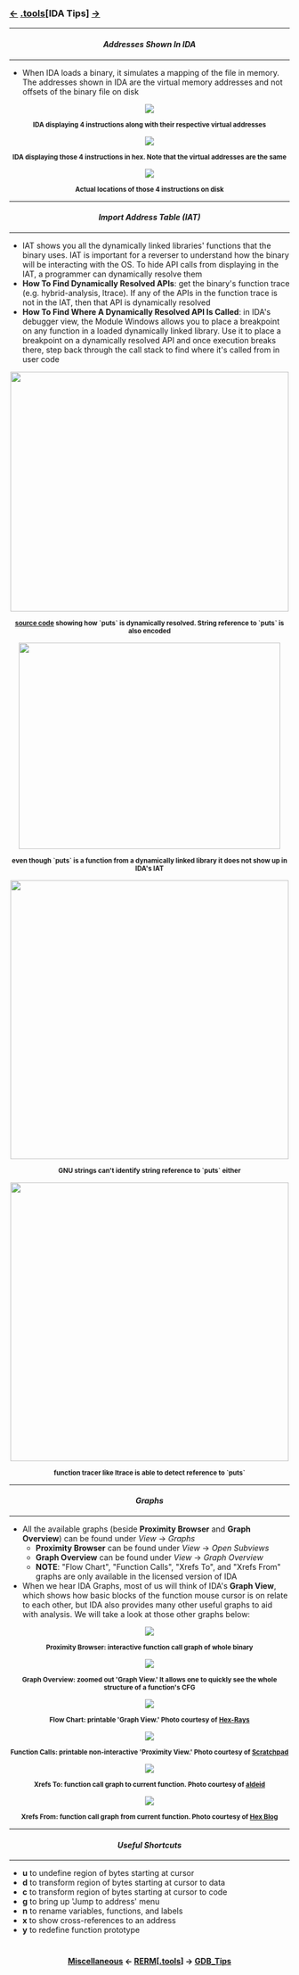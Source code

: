 ###  <a href="/contents/general/Miscellaneous.md"><-</a> [.tools](tools.md)[__IDA Tips__] <a href="GDB_Tips.md">-></a>

---
#### *<p align='center'> Addresses Shown In IDA </p>*
---
* When IDA loads a binary, it simulates a mapping of the file in memory. The addresses shown in IDA are the virtual memory addresses and not offsets of the binary file on disk
<div align='center'> 
<img src="https://github.com/yellowbyte/reverse-engineering-reference-manual/blob/master/images/tools/IDA_Tips/ida_va_instr.PNG"> 
<p align='center'><sub><strong>IDA displaying 4 instructions along with their respective virtual addresses</strong></sub></p>
</div>
<div align='center'> 
<img src="https://github.com/yellowbyte/reverse-engineering-reference-manual/blob/master/images/tools/IDA_Tips/ida_va_hex.PNG"> 
<p align='center'><sub><strong>IDA displaying those 4 instructions in hex. Note that the virtual addresses are the same</strong></sub></p>
</div>
<div align='center'> 
<img src="https://github.com/yellowbyte/reverse-engineering-reference-manual/blob/master/images/tools/IDA_Tips/hex_on_disk.PNG"> 
<p align='center'><sub><strong>Actual locations of those 4 instructions on disk</strong></sub></p>
</div>

---
#### *<p align='center'> Import Address Table (IAT) </p>*
---
* IAT shows you all the dynamically linked libraries' functions that the binary uses. IAT is important for a reverser to understand how the binary will be interacting with the OS. To hide API calls from displaying in the IAT, a programmer can dynamically resolve them
* __How To Find Dynamically Resolved APIs__: get the binary's function trace (e.g. hybrid-analysis, ltrace). If any of the APIs in the function trace is not in the IAT, then that API is dynamically resolved
* __How To Find Where A Dynamically Resolved API Is Called__: in IDA's debugger view, the Module Windows allows you to place a breakpoint on any function in a loaded dynamically linked library. Use it to place a breakpoint on a dynamically resolved API and once execution breaks there, step back through the call stack to find where it's called from in user code
<div align='center'> 
<img src="https://github.com/yellowbyte/reverse-engineering-reference-manual/blob/master/images/tools/IDA_Tips/source.png" width="500" height="430">
<p align='center'><sub><strong><a href="https://gist.github.com/yellowbyte/ec470d75ba7c14ebefed271c6fe58e9e">source code</a> showing how `puts` is dynamically resolved. String reference to `puts` is also encoded</strong></sub></p>
</div>
<div align='center'> 
<img src="https://github.com/yellowbyte/reverse-engineering-reference-manual/blob/master/images/tools/IDA_Tips/iat.png" width="470" height="370">
<p align='center'><sub><strong>even though `puts` is a function from a dynamically linked library it does not show up in IDA's IAT</strong></sub></p>
</div>
<div align='center'> 
<img src="https://github.com/yellowbyte/reverse-engineering-reference-manual/blob/master/images/tools/IDA_Tips/strings.png" width="500">
<p align='center'><sub><strong>GNU strings can't identify string reference to `puts` either</strong></sub></p>
</div>
<div align='center'> 
<img src="https://github.com/yellowbyte/reverse-engineering-reference-manual/blob/master/images/tools/IDA_Tips/ltrace.png" width="500">
<p align='center'><sub><strong>function tracer like ltrace is able to detect reference to `puts`</strong></sub></p>
</div>

---
#### *<p align='center'> Graphs </p>*
---
* All the available graphs (beside __Proximity Browser__ and __Graph Overview__) can be found under _View_ -> _Graphs_
  * __Proximity Browser__ can be found under _View_ -> _Open Subviews_
  * __Graph Overview__ can be found under _View_ -> _Graph Overview_
  * __NOTE__: "Flow Chart", "Function Calls", "Xrefs To", and "Xrefs From" graphs are only available in the licensed version of IDA  
* When we hear IDA Graphs, most of us will think of IDA's __Graph View__, which shows how basic blocks of the function mouse cursor is on relate to each other, but IDA also provides many other useful graphs to aid with analysis. We will take a look at those other graphs below: 
<div align='center'> 
<img src="https://github.com/yellowbyte/reverse-engineering-reference-manual/blob/master/images/tools/IDA_Tips/proximity_browser.png">
<p align='center'><sub><strong>Proximity Browser: interactive function call graph of whole binary</strong></sub></p>
</div>
<div align='center'> 
<img src="https://github.com/yellowbyte/reverse-engineering-reference-manual/blob/master/images/tools/IDA_Tips/graph_overview.png">
<p align='center'><sub><strong>Graph Overview: zoomed out 'Graph View.' It allows one to quickly see the whole structure of a function's CFG</strong></sub></p>
</div>
<div align='center'> 
<img src="https://github.com/yellowbyte/reverse-engineering-reference-manual/blob/master/images/tools/IDA_Tips/flowchart.gif">
<p align='center'><sub><strong>Flow Chart: printable 'Graph View.' Photo courtesy of <a href="https://www.hex-rays.com/products/ida/support/tutorials/unpack_pe/5.gif">Hex-Rays</a></strong></sub></p>
</div>
<div align='center'> 
<img src="https://github.com/yellowbyte/reverse-engineering-reference-manual/blob/master/images/tools/IDA_Tips/function_calls.png">
<p align='center'><sub><strong>Function Calls: printable non-interactive 'Proximity View.' Photo courtesy of <a href="http://scratchpad.wikia.com/wiki/Reverse_Engineering_Mentoring_Lesson_005">Scratchpad</a></strong></sub></p>
</div>
<div align='center'> 
<img src="https://github.com/yellowbyte/reverse-engineering-reference-manual/blob/master/images/tools/IDA_Tips/xrefs_to.png">
<p align='center'><sub><strong>Xrefs To: function call graph to current function. Photo courtesy of <a href="https://www.aldeid.com/w/images/b/bf/Ida-pro-graph-functions-002.png">aldeid</a></strong></sub></p>
</div>
<div align='center'> 
<img src="https://github.com/yellowbyte/reverse-engineering-reference-manual/blob/master/images/tools/IDA_Tips/xrefs_from.jpg">
<p align='center'><sub><strong>Xrefs From: function call graph from current function. Photo courtesy of <a href="http://www.hexblog.com/?p=99">Hex Blog</a></strong></sub></p>
</div>

---
#### *<p align='center'> Useful Shortcuts </p>*
---
* __u__ to undefine region of bytes starting at cursor 
* __d__ to transform region of bytes starting at cursor to data 
* __c__ to transform region of bytes starting at cursor to code 
* __g__ to bring up 'Jump to address' menu
* __n__ to rename variables, functions, and labels
* __x__ to show cross-references to an address
* __y__ to redefine function prototype

#
<strong><p align='center'><a href="/contents/general/Miscellaneous.md">Miscellaneous</a> <- <a href="/README.md#-reverse-engineering-reference-manual-beta-">RERM</a>[<a href="tools.md">.tools</a>] -> <a href="GDB_Tips.md">GDB_Tips</a></p></strong>
